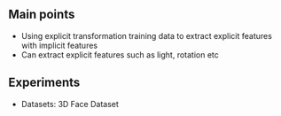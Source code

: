 ## Main points
* Using explicit transformation training data to extract explicit features with implicit features
* Can extract explicit features such as light, rotation etc
## Experiments
* Datasets: 3D Face Dataset
